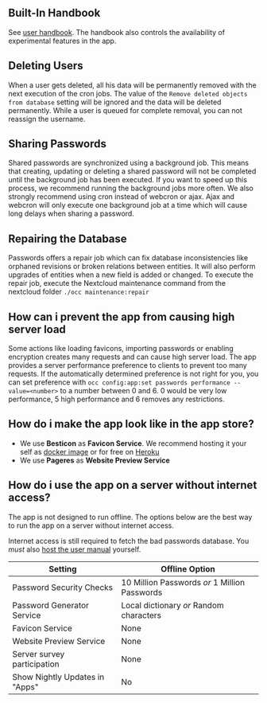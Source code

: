 ## Built-In Handbook
See [user handbook](./User-Handbook).
The handbook also controls the availability of experimental features in the app.


## Deleting Users
When a user gets deleted, all his data will be permanently removed with the next execution of the cron jobs.
The value of the `Remove deleted objects from database` setting will be ignored and the data will be deleted permanently.
While a user is queued for complete removal, you can not reassign the username.


## Sharing Passwords
Shared passwords are synchronized using a background job.
This means that creating, updating or deleting a shared password will not be completed until the background job has been executed.
If you want to speed up this process, we recommend running the background jobs more often.
We also strongly recommend using cron instead of webcron or ajax.
Ajax and webcron will only execute one background job at a time which will cause long delays when sharing a password.

## Repairing the Database
Passwords offers a repair job which can fix database inconsistencies like orphaned revisions or broken relations between entities.
It will also perform upgrades of entities when a new field is added or changed.
To execute the repair job, execute the Nextcloud maintenance command from the nextcloud folder `./occ maintenance:repair`

## How can i prevent the app from causing high server load
Some actions like loading favicons, importing passwords or enabling encryption creates many requests and can cause high server load.
The app provides a server performance preference to clients to prevent too many requests.
If the automatically determined preference is not right for you, you can set preference with
`occ config:app:set passwords performance --value=<number>` to a number between 0 and 6.
0 would be very low performance, 5 high performance and 6 removes any restrictions.

## How do i make the app look like in the app store?
- We use **Besticon** as **Favicon Service**. We recommend hosting it your self as [docker image](https://hub.docker.com/r/matthiasluedtke/iconserver/) or for free on [Heroku](https://dashboard.heroku.com/new?button-url=https%3A%2F%2Fgithub.com%2Fmat%2Fbesticon&template=https%3A%2F%2Fgithub.com%2Fmat%2Fbesticon)
- We use **Pageres** as **Website Preview Service**

## How do i use the app on a server without internet access?

The app is not designed to run offline. 
The options below are the best way to run the app on a server without internet access.

Internet access is still required to fetch the bad passwords database.
You *must* also [host the user manual](User-Handbook#self-hosting-the-handbook) yourself.

| Setting | Offline Option |
| --- | --- |
| Password Security Checks | 10 Million Passwords _or_ 1 Million Passwords |
| Password Generator Service | Local dictionary _or_ Random characters |
| Favicon Service | None |
| Website Preview Service | None |
| Server survey participation | None |
| Show Nightly Updates in "Apps" | No |